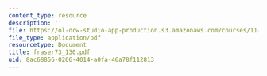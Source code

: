 ```yaml
---
content_type: resource
description: ''
file: https://ol-ocw-studio-app-production.s3.amazonaws.com/courses/11-423-information-and-communication-technologies-in-community-development-spring-2004/8ac6885602664014a0fa46a78f112813_fraser73_130.pdf
file_type: application/pdf
resourcetype: Document
title: fraser73_130.pdf
uid: 8ac68856-0266-4014-a0fa-46a78f112813
---
```

